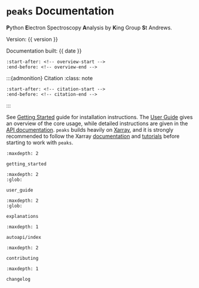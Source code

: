 # `peaks` Documentation

**P**ython **E**lectron Spectroscopy **A**nalysis by **K**ing Group **S**t Andrews.

Version: {{ version }}

Documentation built: {{ date }}

```{include} ../../README.md
:start-after: <!-- overview-start -->
:end-before: <!-- overview-end -->
```

:::{admonition} Citation
:class: note

```{include} ../../README.md
:start-after: <!-- citation-start -->
:end-before: <!-- citation-end -->
```
::: 

See [Getting Started](#getting_started) guide for installation instructions. The [User Guide](user_guide) gives an overview of the core usage, while detailed instructions are given in the [API documentation](autoapi/index). `peaks` builds heavily on [Xarray](https://xarray.dev), and it is strongly recommended to follow the Xarray [documentation](https://docs.xarray.dev/en/stable/) and [tutorials](https://tutorial.xarray.dev/intro.html) before starting to work with `peaks`.  

```{toctree}
:maxdepth: 2

getting_started
```

```{toctree}
:maxdepth: 2
:glob:

user_guide
```

```{toctree}
:maxdepth: 2
:glob:

explanations
```

```{toctree}
:maxdepth: 1

autoapi/index
```

```{toctree}
:maxdepth: 2

contributing
```

```{toctree}
:maxdepth: 1

changelog
```